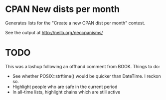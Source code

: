 # CPAN New dists per month

Generates lists for the "Create a new CPAN dist per month" contest.

See the output at http://neilb.org/neocpanisms/

# TODO

This was a lashup following an offhand comment from BOOK.
Things to do:

* See whether POSIX::strftime() would be quicker than DateTime. I reckon so.
* Highlight people who are safe in the current period
* In all-time lists, highlight chains which are still active

